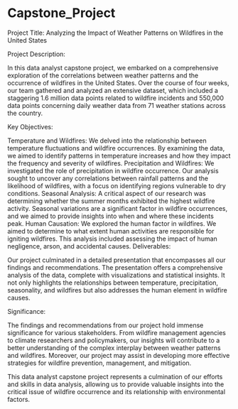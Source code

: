 # Capstone_Project


Project Title: Analyzing the Impact of Weather Patterns on Wildfires in the United States

Project Description:

In this data analyst capstone project, we embarked on a comprehensive exploration of the correlations between weather patterns and the occurrence of wildfires in the United States. Over the course of four weeks, our team gathered and analyzed an extensive dataset, which included a staggering 1.6 million data points related to wildfire incidents and 550,000 data points concerning daily weather data from 71 weather stations across the country.

Key Objectives:

Temperature and Wildfires: We delved into the relationship between temperature fluctuations and wildfire occurrences. By examining the data, we aimed to identify patterns in temperature increases and how they impact the frequency and severity of wildfires.
Precipitation and Wildfires: We investigated the role of precipitation in wildfire occurrence. Our analysis sought to uncover any correlations between rainfall patterns and the likelihood of wildfires, with a focus on identifying regions vulnerable to dry conditions.
Seasonal Analysis: A critical aspect of our research was determining whether the summer months exhibited the highest wildfire activity. Seasonal variations are a significant factor in wildfire occurrences, and we aimed to provide insights into when and where these incidents peak.
Human Causation: We explored the human factor in wildfires. We aimed to determine to what extent human activities are responsible for igniting wildfires. This analysis included assessing the impact of human negligence, arson, and accidental causes.
Deliverables:

Our project culminated in a detailed presentation that encompasses all our findings and recommendations. The presentation offers a comprehensive analysis of the data, complete with visualizations and statistical insights. It not only highlights the relationships between temperature, precipitation, seasonality, and wildfires but also addresses the human element in wildfire causes.

Significance:

The findings and recommendations from our project hold immense significance for various stakeholders. From wildfire management agencies to climate researchers and policymakers, our insights will contribute to a better understanding of the complex interplay between weather patterns and wildfires. Moreover, our project may assist in developing more effective strategies for wildfire prevention, management, and mitigation.

This data analyst capstone project represents a culmination of our efforts and skills in data analysis, allowing us to provide valuable insights into the critical issue of wildfire occurrence and its relationship with environmental factors.




